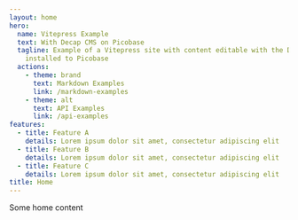 ```yaml
---
layout: home
hero:
  name: Vitepress Example
  text: With Decap CMS on Picobase
  tagline: Example of a Vitepress site with content editable with the Decap CMS
    installed to Picobase
  actions:
    - theme: brand
      text: Markdown Examples
      link: /markdown-examples
    - theme: alt
      text: API Examples
      link: /api-examples
features:
  - title: Feature A
    details: Lorem ipsum dolor sit amet, consectetur adipiscing elit
  - title: Feature B
    details: Lorem ipsum dolor sit amet, consectetur adipiscing elit
  - title: Feature C
    details: Lorem ipsum dolor sit amet, consectetur adipiscing elit
title: Home
---
```

Some home content
